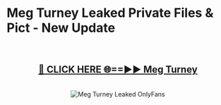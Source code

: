 # Meg Turney Leaked Private Files & Pict - New Update
<br>
<div align="center">
<h2><a href="https://mediafilles.blogspot.com/?title=Meg_Turney" rel="nofollow">🔴 CLICK HERE 🌐==►► Meg Turney</a></h2>
<br>
<a href="https://mediafilles.blogspot.com/?title=Meg_Turney" rel="nofollow" data-target="animated-image.originalLink"><img src="https://i.ibb.co.com/WyWwxjT/player-gif2.gif" alt="Meg Turney Leaked OnlyFans" style="max-width: 100%; display: inline-block;" data-target="animated-image.originalImage"></a>
</div>
<br>